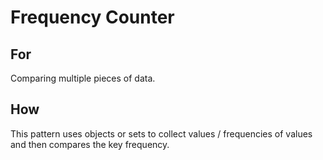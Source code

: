 # Frequency Counter

## For

Comparing multiple pieces of data.

## How

This pattern uses objects or sets to collect values / frequencies of values and then compares the key frequency.